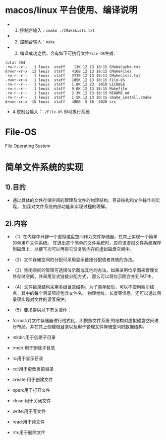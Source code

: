 
# macos/linux  平台使用、编译说明
* 1. 控制台输入：`cmake ./CMakeLists.txt ` 
* 2. 控制台输入：`make `
* 3. 编译成功之后，会有如下可执行文件`File-OS`生成:
```
total 464
-rw-r--r--   1 lewis  staff    13K 12 13 18:15 CMakeCache.txt
drwxr-xr-x  13 lewis  staff   416B 12 13 18:15 CMakeFiles
-rw-r--r--   1 lewis  staff   373B 12 13 18:11 CMakeLists.txt
-rwxr-xr-x   1 lewis  staff   185K 12 13 18:15 File-OS
-rw-r--r--   1 lewis  staff   1.0K 12 23  2019 LICENSE
-rw-r--r--   1 lewis  staff   9.0K 12 13 18:15 Makefile
-rw-r--r--   1 lewis  staff   2.3K 12 13 18:15 README.md
-rw-r--r--   1 lewis  staff   1.5K 12 13 18:15 cmake_install.cmake
drwxr-xr-x  15 lewis  staff   480B  5 16  2020 src
```
* 4.控制台输入：` ./File-OS ` 即可执行系统


# File-OS
File Operating System
# 简单文件系统的实现
## 1).目的
* 通过具体的文件存储空间的管理及文件的物理结构、目录结构和文件操作的实现，
加深对文件系统内部功能和实现过程的理解。

## 2).内容
* （1）在内存中开辟一个虚拟磁盘空间作为文件存储器，在其上实现一个简单的单用户文件系统。
在退出这个简单的文件系统时，应将该虚拟文件系统保存到磁盘上，以便下次可以再将它恢复到内存的虚拟磁盘空间中。

* （2）文件存储空间的分配可采用显示链接分配或者其他的办法。

* （3）空闲空间的管理可选择位示图或其他的办法。如果采用位示图来管理文件存储空间，并采用显式链接分配方式，
那么可以将位示图合并到FAT中。

* （4）文件目录结构采用多级目录结构。为了简单起见，可以不使用索引结点，其中的每个目录项应包含文件名、
物理地址、长度等信息，还可以通过目录项实现对文件的读写保护。

* （5）要求提供以下有关操作：

* format:对文件存储器进行格式化，即按照文件系统	的结构对虚拟磁盘空间进行布局，并在其上创建根目录以及用于管理文件存储空间的数据结构。
* mkdir:用于创建子目录
* rmdir:用于删除子目录
* ls:用于显示目录
* cd:用于更改当前目录
* create:用于创建文件
* open:用于打开文件
* close:用于关闭文件
* write:用于写文件
* read:用于读文件
* rm:用于删除文件

